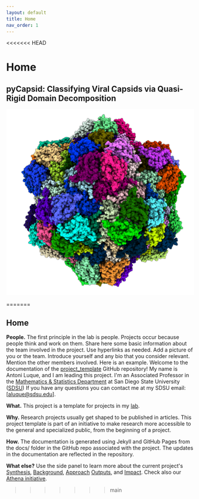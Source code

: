 ```yaml
---
layout: default
title: Home
nav_order: 1
---
```


<<<<<<< HEAD
# Home


## pyCapsid: Classifying Viral Capsids via Quasi-Rigid Domain Decomposition

![myimg](7s21_120_nocage.png)



=======
## Home

**People.** The first principle in the lab is people. Projects occur because people think and work on them. Share here some basic information about the team involved in the project. Use hyperlinks as needed. Add a picture of you or the team. Introduce yourself and any bio that you consider relevant. Mention the other members involved. Here is an example. Welcome to the documentation of the [project_template](https://github.com/luquelab/project_template/tree/main/docs) GitHub repository! My name is Antoni Luque, and I am leading this project. I'm an Associated Professor in the [Mathematics & Statistics Department](https://math.sdsu.edu) at San Diego State University ([SDSU](https://www.sdsu.edu)) If you have any questions you can contact me at my SDSU email: [aluque@sdsu.edu].

**What.** This project is a template for projects in my [lab](https://www.luquelab.com).

**Why.** Research projects usually get shaped to be published in articles. This project template is part of an initiative to make research more accessible to the general and specialized public, from the beginning of a project.

**How.** The documentation is generated using Jekyll and GitHub Pages from the docs/ folder in the GitHub repo associated with the project. The updates in the documentation are reflected in the repository.

**What else?** Use the side panel to learn more about the current project's [Synthesis](https://luquelab.github.io/project_template/synthesis/), [Background](https://luquelab.github.io/project_template/background/), [Approach](https://luquelab.github.io/project_template/approach/) [Outputs](https://luquelab.github.io/project_template/output/), and [Impact](https://luquelab.github.io/project_template/impact/). Check also our [Athena initiative](https://luquelab.github.io/Athena/knowledge/synthesis.html). 
>>>>>>> main
